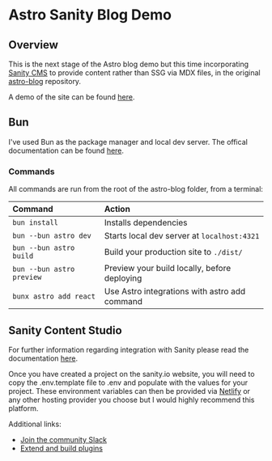 # Astro Sanity Blog Demo

## Overview

This is the next stage of the Astro blog demo but this time incorporating [Sanity CMS](https://www.sanity.io/) to provide content rather than SSG via MDX files, in the original [astro-blog](https://github.com/BarryJacobs/astro-blog) repository.

A demo of the site can be found [here](https://resilient-pavlova-922456.netlify.app/).

## Bun

I've used Bun as the package manager and local dev server. The offical documentation can be found [here](https://bun.sh/).

### Commands

All commands are run from the root of the astro-blog folder, from a terminal:

| Command                   | Action                                        |
| :------------------------ | :-------------------------------------------- |
| `bun install`             | Installs dependencies                         |
| `bun --bun astro dev`     | Starts local dev server at `localhost:4321`   |
| `bun --bun astro build`   | Build your production site to `./dist/`       |
| `bun --bun astro preview` | Preview your build locally, before deploying  |
| `bunx astro add react`    | Use Astro integrations with astro add command |

## Sanity Content Studio

For further information regarding integration with Sanity please read the documentation [here](https://www.sanity.io/guides/sanity-astro-blog).

Once you have created a project on the sanity.io website, you will need to copy the .env.template file to .env and populate with the values for your project. These environment variables can then be provided via [Netlify](https://www.netlify.com/) or any other hosting provider you choose but I would highly recommend this platform.

Additional links:

- [Join the community Slack](https://slack.sanity.io/?utm_source=readme)
- [Extend and build plugins](https://www.sanity.io/docs/content-studio/extending?utm_source=readme)
